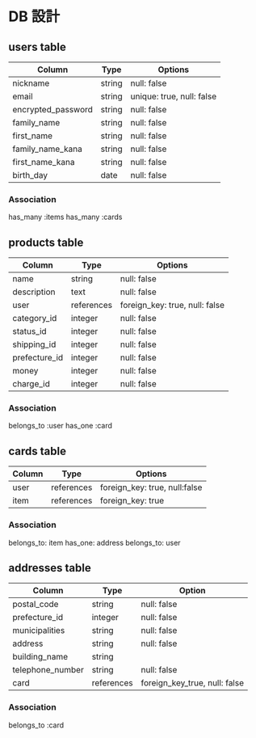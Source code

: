 # DB 設計

## users table

| Column             | Type                | Options                              |
|--------------------|---------------------|--------------------------------------|
| nickname           | string              | null: false                          |
| email              | string              | unique: true, null: false            |
| encrypted_password | string              | null: false                          |
| family_name        | string              | null: false                          |
| first_name         | string              | null: false                          |
| family_name_kana   | string              | null: false                          |
| first_name_kana    | string              | null: false                          |
| birth_day          | date                | null: false                          |

### Association

has_many :items
has_many :cards

## products table

| Column             | Type                | Options                              |
|--------------------|---------------------|--------------------------------------|
| name               | string              | null: false                          |
| description        | text                | null: false                          |
| user               | references          | foreign_key: true, null: false       |
| category_id        | integer             | null: false                          |
| status_id          | integer             | null: false                          |
| shipping_id        | integer             | null: false                          |
| prefecture_id      | integer             | null: false                          |
| money              | integer             | null: false                          |
| charge_id          | integer             | null: false                          |

### Association

belongs_to :user
has_one :card

## cards table

| Column             | Type                | Options                             |
|--------------------|---------------------|-------------------------------------|
| user               | references          | foreign_key: true, null:false       |
| item               | references          | foreign_key: true                   |

### Association

belongs_to: item
has_one: address
belongs_to: user

 ## addresses table

| Column            | Type                | Option                               |
|-------------------|---------------------|--------------------------------------|
| postal_code       | string              | null: false                          |
| prefecture_id     | integer             | null: false                          |
| municipalities    | string              | null: false                          |
| address           | string              | null: false                          |
| building_name     | string              |                                      | 
| telephone_number  | string              | null: false                          |
| card              | references          | foreign_key_true, null: false        |

### Association

belongs_to :card

